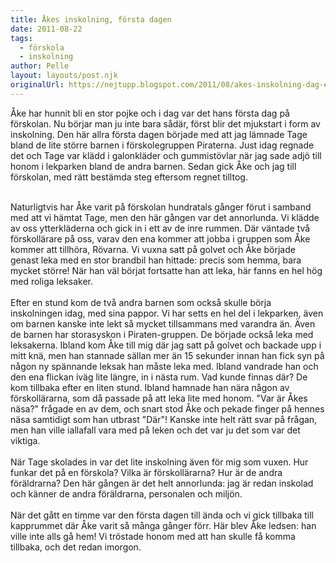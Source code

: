 ```yaml
---
title: Åkes inskolning, första dagen
date: 2011-08-22
tags: 
  - förskola
  - inskolning	
author: Pelle
layout: layouts/post.njk
originalUrl: https://nejtupp.blogspot.com/2011/08/akes-inskolning-dag-ett.html
---
```


Åke har hunnit bli en stor pojke och i dag var det hans första dag på förskolan. Nu börjar man ju inte bara sådär, först blir det mjukstart i form av inskolning. Den här allra första dagen började med att jag lämnade Tage bland de lite större barnen i förskolegruppen Piraterna. Just idag regnade det och Tage var klädd i galonkläder och gummistövlar när jag sade adjö till honom i lekparken bland de andra barnen. Sedan gick Åke och jag till förskolan, med rätt bestämda steg eftersom regnet tilltog.<br><div><br></div><div>Naturligtvis har Åke varit på förskolan hundratals gånger förut i samband med att vi hämtat Tage, men den här gången var det annorlunda. Vi klädde av oss ytterkläderna och gick in i ett av de inre rummen. Där väntade två förskollärare på oss, varav den ena kommer att jobba i gruppen som Åke kommer att tillhöra, Rövarna. Vi vuxna satt på golvet och Åke började genast leka med en stor brandbil han hittade: precis som hemma, bara mycket större! När han väl börjat fortsatte han att leka, här fanns en hel hög med roliga leksaker.</div><div><div class="separator" style="clear: both; text-align: center;"></div><br>Efter en stund kom de två andra barnen som också skulle börja inskolningen idag, med sina pappor. Vi har setts en hel del i lekparken, även om barnen kanske inte lekt så mycket tillsammans med varandra än. Även de barnen har storasyskon i Piraten-gruppen. De började också leka med leksakerna. Ibland kom Åke till mig där jag satt på golvet och backade upp i mitt knä, men han stannade sällan mer än 15 sekunder innan han fick syn på någon ny spännande leksak han måste leka med. Ibland vandrade han och den ena flickan iväg lite längre, in i nästa rum. Vad kunde finnas där? De kom tillbaka efter en liten stund. Ibland hamnade han nära någon av förskollärarna, som då passade på att leka lite med honom. "Var är Åkes näsa?" frågade en av dem, och snart stod Åke och pekade finger på hennes näsa samtidigt som han utbrast "Där"! Kanske inte helt rätt svar på frågan, men han ville iallafall vara med på leken och det var ju det som var det viktiga.</div><div><br></div><div>När Tage skolades in var det lite inskolning även för mig som vuxen. Hur funkar det på en förskola? Vilka är förskollärarna? Hur är de andra föräldrarna? Den här gången är det helt annorlunda: jag är redan inskolad och känner de andra föräldrarna, personalen och miljön.</div><div><div class="separator" style="clear: both; text-align: -webkit-auto;"><br></div><div style="text-align: -webkit-auto;">När det gått en timme var den första dagen till ända och vi gick tillbaka till kapprummet där Åke varit så många gånger förr. Här blev Åke ledsen: han ville inte alls gå hem! Vi tröstade honom med att han skulle få komma tillbaka, och det redan imorgon.</div></div>
<!-- no comments on this post -->